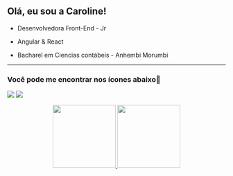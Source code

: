 

## Olá, eu sou a Caroline!

 - Desenvolvedora Front-End - Jr

 - Angular &  React
 
 - Bacharel em Ciencias contábeis - Anhembi Morumbi


<hr>
<p>
  <h3> Você pode me encontrar nos ícones abaixo📍 </h3>
  
   
  <a href = "mailto:carolinecalixto.santos@gmail.com"><img src="https://img.shields.io/badge/-Gmail-%23333?style=for-the-badge&logo=gmail&logoColor=white" target="_blank"></a>
  <a href="https://www.linkedin.com/in/carolinecolares/" target="_blank"><img src="https://img.shields.io/badge/-LinkedIn-%230077B5?style=for-the-badge&logo=linkedin&logoColor=white" target="_blank"></a>


<div align="center">
  <a href="https://github.com/caroline-calixto">
  <img height="145em" max-width="100%" src="https://github-readme-stats.vercel.app/api?username=caroline-calixto&show_icons=true&theme=dracula&include_all_commits=true&count_private=true"/>
  <img height="145em" max-width="100%" src="https://github-readme-stats.vercel.app/api/top-langs/?username=Priscila-aos&layout=compact&langs_count=7&theme=dracula"/>
</div>
  
 ##
 
 </div>
  
  
  
